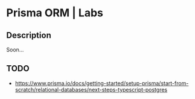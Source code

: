 # Prisma ORM | Labs

## Description

Soon...

## TODO

- https://www.prisma.io/docs/getting-started/setup-prisma/start-from-scratch/relational-databases/next-steps-typescript-postgres